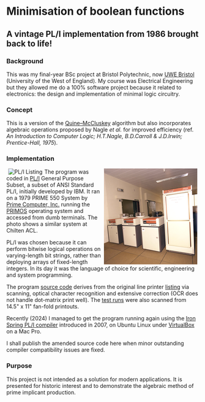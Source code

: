 # Minimisation of boolean functions

## A vintage PL/I implementation from 1986 brought back to life!

### Background
This was my final-year BSc project at Bristol Polytechnic, now [UWE Bristol](https://www.uwe.ac.uk/) (University of the West of England).
My course was Electrical Engineering
but they allowed me do a 100% software project because it related to electronics:
the design and implementation of minimal logic circuitry.

### Concept

This is a version of the [Quine–McCluskey](https://en.wikipedia.org/wiki/Quine%E2%80%93McCluskey_algorithm) algorithm
but also incorporates algebraic operations proposed by Nagle *et al.* for improved efficiency
(ref. *An Introduction to Computer Logic; H.T.Nagle, B.D.Carroll & J.D.Irwin; Prentice-Hall, 1975*).

### Implementation

<img src="assets/list.gif" alt="PL/I Listing" align="left" hspace="5">
<img src="assets/prime-550.png" alt="PR1ME 550" align="right" hspace="5">

The program was coded in [PL/I](https://en.wikipedia.org/wiki/PL/I) General Purpose Subset,
a subset of ANSI Standard PL/I, initially developed by IBM.
It ran on a 1979 PRIME 550 System by [Prime Computer, Inc.](https://en.wikipedia.org/wiki/Prime_Computer)
running the [PRIMOS](https://en.wikipedia.org/wiki/PRIMOS) operating system
and accessed from dumb terminals.
The photo shows a similar system at Chilten ACL.

PL/I was chosen because it can perform bitwise logical operations on varying-length bit strings,
rather than deploying arrays of fixed-length integers.
In its day it was the language of choice for scientific, engineering and system programming.

The program [source code](1986/1986-bool_min.pli)
derives from the original line printer [listing](https://scriptit.uk/download/1986-list-lineprint.pdf)
via scanning, optical character recognition and extensive correction
(OCR does not handle dot-matrix print well).
The [test runs](https://scriptit.uk/download/1986-runs-lineprint.pdf) were also scanned
from 14.5" x 11" fan-fold printouts.

Recently (2024) I managed to get the program running again using
the [Iron Spring PL/I compiler](http://www.iron-spring.com/) introduced in 2007,
on Ubuntu Linux under [VirtualBox](https://www.virtualbox.org/) on a Mac Pro.

I shall publish the amended source code here
when minor outstanding compiler compatibility issues are fixed.

### Purpose

This project is not intended as a solution for modern applications.
It is presented for historic interest and to demonstrate the algebraic method of prime implicant production.

